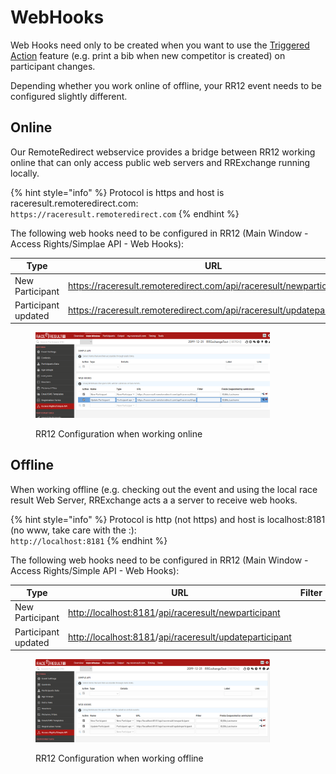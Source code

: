 # WebHooks

Web Hooks need only to be created when you want to use the [Triggered Action](../../operation-modes/triggered-actions.md) feature (e.g. print a bib when new competitor is created) on participant changes.

Depending whether you work online of offline, your RR12 event needs to be configured slightly different.

## Online

Our RemoteRedirect webservice provides a bridge between RR12 working online that can only access public web servers and RRExchange running locally.&#x20;

{% hint style="info" %}
Protocol is https and host is raceresult.remoteredirect.com:\
`https://raceresult.remoteredirect.com`
{% endhint %}

The following web hooks need to be configured in RR12 (Main Window - Access Rights/Simplae API - Web Hooks):

<table><thead><tr><th width="138">Type</th><th>URL</th><th width="96">Filter</th><th>Fields</th></tr></thead><tbody><tr><td>New Participant</td><td><a href="https://raceresult.remoteredirect.com/api/raceresult/newparticipant">https://raceresult.remoteredirect.com/api/raceresult/newparticipant</a></td><td></td><td>ID;Bib;Lastname</td></tr><tr><td>Participant updated</td><td><a href="https://raceresult.remoteredirect.com/api/raceresult/updateparticipant">https://raceresult.remoteredirect.com/api/raceresult/updateparticipant</a></td><td></td><td>ID;Bib;Lastname</td></tr></tbody></table>

<figure><img src="../../.gitbook/assets/image (3).png" alt="" width="375"><figcaption><p>RR12 Configuration when working online</p></figcaption></figure>

## Offline

When working offline (e.g. checking out the event and using the local race result Web Server, RRExchange acts a a server to receive web hooks.

{% hint style="info" %}
Protocol is http (not https) and host is localhost:8181 (no www, take care with the :):\
`http://localhost:8181`
{% endhint %}

The following web hooks need to be configured in RR12 (Main Window - Access Rights/Simple API - Web Hooks):

<table><thead><tr><th width="138">Type</th><th>URL</th><th width="96">Filter</th><th>Fields</th></tr></thead><tbody><tr><td>New Participant</td><td><a href="http://localhost:8181">http://localhost:8181</a>/<a href="https://raceresult.remoteredirect.com/api/raceresult/newparticipant">api/raceresult/newparticipant</a></td><td></td><td>ID;Bib;Lastname</td></tr><tr><td>Participant updated</td><td><a href="http://localhost:8181">http://localhost:8181</a>/<a href="https://raceresult.remoteredirect.com/api/raceresult/updateparticipant">api/raceresult/updateparticipant</a></td><td></td><td>ID;Bib;Lastname</td></tr></tbody></table>

<figure><img src="../../.gitbook/assets/image (1).png" alt="" width="375"><figcaption><p>RR12 Configuration when working offline</p></figcaption></figure>
